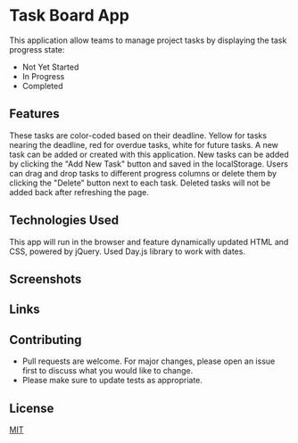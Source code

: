 # Task Board App

This application allow teams to manage project tasks by displaying the task progress state:

- Not Yet Started
- In Progress
- Completed 


## Features

These tasks are color-coded based on their deadline. Yellow for tasks nearing the deadline, red for overdue tasks, white for future tasks. A new task can be added or created with this application. 
New tasks can be added by clicking the "Add New Task" button and saved in the localStorage. 
Users can drag and drop tasks to different progress columns or delete them by clicking the "Delete" button next to each task. Deleted tasks will not be added back after refreshing the page.


## Technologies Used

This app will run in the browser and feature dynamically updated HTML and CSS, powered by jQuery. Used Day.js library to work with dates.


## Screenshots


## Links



## Contributing

- Pull requests are welcome. For major changes, please open an issue first
to discuss what you would like to change.
- Please make sure to update tests as appropriate.


## License

[MIT](https://choosealicense.com/licenses/mit/)

